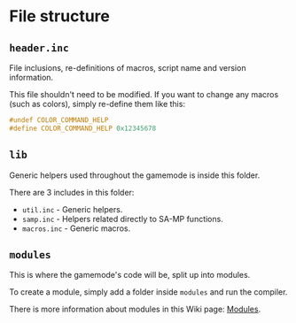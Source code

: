 # File structure

## `header.inc`

File inclusions, re-definitions of macros, script name and version information.

This file shouldn't need to be modified. If you want to change any macros
(such as colors), simply re-define them like this:

```cpp
#undef COLOR_COMMAND_HELP
#define COLOR_COMMAND_HELP 0x12345678
```

## `lib`

Generic helpers used throughout the gamemode is inside this folder.

There are 3 includes in this folder:

- `util.inc` - Generic helpers.
- `samp.inc` - Helpers related directly to SA-MP functions.
- `macros.inc` - Generic macros.

## `modules`

This is where the gamemode's code will be, split up into modules.

To create a module, simply add a folder inside `modules` and run the compiler.

There is more information about modules in this Wiki page: [Modules](https://github.com/oscar-broman/PAWN-Boilerplate/wiki/Modules).